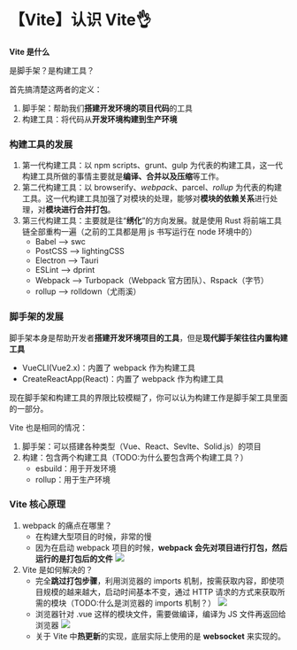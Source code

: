 # 【Vite】认识 Vite👌

**Vite 是什么**

是脚手架？是构建工具？

首先搞清楚这两者的定义：

1. 脚手架：帮助我们**搭建开发环境的项目代码**的工具
2. 构建工具：将代码从**开发环境构建到生产环境**

### 构建工具的发展

1. 第一代构建工具：以 npm scripts、grunt、gulp 为代表的构建工具，这一代构建工具所做的事情主要就是**编译、合并以及压缩**等工作。
2. 第二代构建工具：以 browserify、_webpack_、parcel、_rollup_ 为代表的构建工具。这一代构建工具加强了对模块的处理，能够对**模块的依赖关系**进行处理，对**模块进行合并打包**。
3. 第三代构建工具：主要就是往“**绣化**”的方向发展。就是使用 Rust 将前端工具链全部重构一遍（之前的工具都是用 js 书写运行在 node 环境中的）
    - Babel —> swc
    - PostCSS —> lightingCSS
    - Electron —> Tauri
    - ESLint —-> dprint
    - Webpack —> Turbopack（Webpack 官方团队）、Rspack（字节）
    - rollup —> rolldown（尤雨溪）

### 脚手架的发展

脚手架本身是帮助开发者**搭建开发环境项目的工具**，但是**现代脚手架往往内置构建工具**

-   VueCLI(Vue2.x)：内置了 webpack 作为构建工具
-   CreateReactApp(React)：内置了 webpack 作为构建工具

现在脚手架和构建工具的界限比较模糊了，你可以认为构建工作是脚手架工具里面的一部分。

Vite 也是相同的情况：

1. 脚手架：可以搭建各种类型（Vue、React、Sevlte、Solid.js）的项目
2. 构建：包含两个构建工具（TODO:为什么要包含两个构建工具？）
    - esbuild：用于开发环境
    - rollup：用于生产环境

### Vite 核心原理

1. webpack 的痛点在哪里？
    - 在构建大型项目的时候，非常的慢
    - 因为在启动 webpack 项目的时候，**webpack 会先对项目进行打包，然后运行的是打包后的文件**
      ![](https://xiejie-typora.oss-cn-chengdu.aliyuncs.com/2024-07-28-031130.png)
2. Vite 是如何解决的？
    - 完全**跳过打包步骤**，利用浏览器的 imports 机制，按需获取内容，即使项目规模的越来越大，启动时间基本不变，通过 HTTP 请求的方式来获取所需的模块（TODO:什么是浏览器的 imports 机制？）
      ![](https://xiejie-typora.oss-cn-chengdu.aliyuncs.com/2024-07-28-031211.png)
    - 浏览器针对 .vue 这样的模块文件，需要做编译，编译为 JS 文件再返回给浏览器
      ![](https://xiejie-typora.oss-cn-chengdu.aliyuncs.com/2021-11-07-124403.png)
    - 关于 Vite 中**热更新**的实现，底层实际上使用的是 **websocket** 来实现的。
